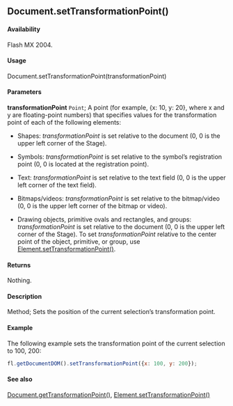 ## Document.setTransformationPoint()

#### Availability

Flash MX 2004.

#### Usage

Document.setTransformationPoint(transformationPoint)

#### Parameters

**transformationPoint** `Point`; A point (for example, {x: 10, y: 20}, where x and y are floating-point numbers) that specifies values for the transformation point of each of the following elements:

- Shapes: *transformationPoint* is set relative to the document (0, 0 is the upper left corner of the Stage).

- Symbols: *transformationPoint* is set relative to the symbol’s registration point (0, 0 is located at the registration point).

- Text: *transformationPoint* is set relative to the text field (0, 0 is the upper left corner of the text field).

- Bitmaps/videos: *transformationPoint* is set relative to the bitmap/video (0, 0 is the upper left corner of the bitmap or video).

- Drawing objects, primitive ovals and rectangles, and groups: *transformationPoint* is set relative to the document (0, 0 is the upper left corner of the Stage). To set *transformationPoint* relative to the center point of the object, primitive, or group, use [Element.setTransformationPoint()](../Element_object/Element19.md).

#### Returns

Nothing.

#### Description

Method; Sets the position of the current selection’s transformation point.

#### Example

The following example sets the transformation point of the current selection to 100, 200:

```javascript
fl.getDocumentDOM().setTransformationPoint({x: 100, y: 200});
```

#### See also

[Document.getTransformationPoint()](../Document_object/Document89.md), [Element.setTransformationPoint()](../Element_object/Element19.md)
